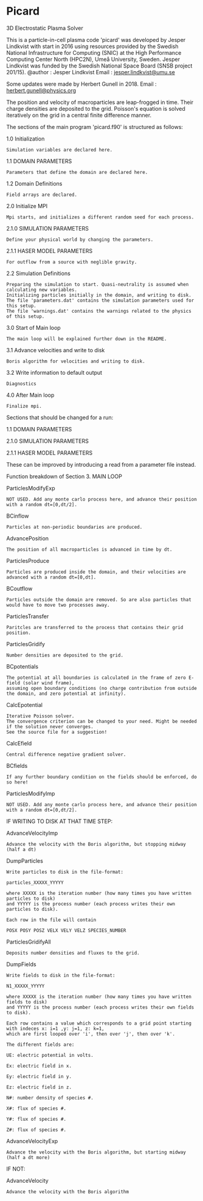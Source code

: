 # Picard
3D Electrostatic Plasma Solver


This is a particle-in-cell plasma code 'picard' was developed by Jesper Lindkvist with start in 2016 using resources provided
 by the Swedish National Infrastructure for Computing (SNIC) at the
 High Performance Computing Center North (HPC2N), Umeå University, Sweden.
Jesper Lindkvist was funded by the Swedish National Space Board (SNSB project 201/15).
@author    :  Jesper Lindkvist
Email      :  jesper.lindkvist@umu.se

Some updates were made by Herbert Gunell in 2018.
Email      :  herbert.gunell@physics.org

The position and velocity of macroparticles are leap-frogged in time.
Their charge densities are deposited to the grid.
Poisson's equation is solved iteratively on the grid in a central finite difference manner.


The sections of the main program 'picard.f90' is structured as follows:

1.0 Initialization

    Simulation variables are declared here.
    
1.1 DOMAIN PARAMETERS

    Parameters that define the domain are declared here.
    
1.2 Domain Definitions

    Field arrays are declared.
    
2.0 Initialize MPI

    Mpi starts, and initializes a different random seed for each process.
    
2.1.0 SIMULATION PARAMETERS

    Define your physical world by changing the parameters.
    
2.1.1 HASER MODEL PARAMETERS

    For outflow from a source with neglible gravity.
    
2.2 Simulation Definitions

    Preparing the simulation to start. Quasi-neutrality is assumed when calculating new variables.
    Initializing particles initially in the domain, and writing to disk.
    The file 'parameters.dat' contains the simulation parameters used for this setup.
    The file 'warnings.dat' contains the warnings related to the physics of this setup.
    
3.0 Start of Main loop

    The main loop will be explained further down in the README.
    
3.1 Advance velocities and write to disk

    Boris algorithm for velocities and writing to disk.
    
3.2 Write information to default output

    Diagnostics
    
4.0 After Main loop

    Finalize mpi.

Sections that should be changed for a run:

1.1 DOMAIN PARAMETERS

2.1.0 SIMULATION PARAMETERS

2.1.1 HASER MODEL PARAMETERS

These can be improved by introducing a read from a parameter file instead.


Function breakdown of Section 3. MAIN LOOP

ParticlesModifyExp

    NOT USED. Add any monte carlo process here, and advance their position with a random dt=[0,dt/2].
    
BCinflow

    Particles at non-periodic boundaries are produced.
    
AdvancePosition

    The position of all macroparticles is advanced in time by dt.
    
ParticlesProduce

    Particles are produced inside the domain, and their velocities are advanced with a random dt=[0,dt].
    
BCoutflow

    Particles outside the domain are removed. So are also particles that would have to move two processes away.
    
ParticlesTransfer

    Paritcles are transferred to the process that contains their grid position.
    
ParticlesGridify

    Number densities are deposited to the grid.
    
BCpotentials

    The potential at all boundaries is calculated in the frame of zero E-field (solar wind frame),
    assuming open boundary conditions (no charge contribution from outside the domain, and zero potential at infinity).
    
CalcEpotential

    Iterative Poisson solver.
    The convergence criterion can be changed to your need. Might be needed if the solution never converges.
    See the source file for a suggestion!
    
CalcEfield

    Central difference negative gradient solver.
    
BCfields

    If any further boundary condition on the fields should be enforced, do so here!
    
ParticlesModifyImp

    NOT USED. Add any monte carlo process here, and advance their position with a random dt=[0,dt/2].


IF WRITING TO DISK AT THAT TIME STEP:

AdvanceVelocityImp

    Advance the velocity with the Boris algorithm, but stopping midway (half a dt)
    
DumpParticles

    Write particles to disk in the file-format:
    
    particles_XXXXX_YYYYY
    
    where XXXXX is the iteration number (how many times you have written particles to disk)
    and YYYYY is the process number (each process writes their own particles to disk).
    
    Each row in the file will contain
    
    POSX POSY POSZ VELX VELY VELZ SPECIES_NUMBER
    
ParticlesGridifyAll

    Deposits number densities and fluxes to the grid.
    
DumpFields

    Write fields to disk in the file-format:
    
    N1_XXXXX_YYYYY
    
    where XXXXX is the iteration number (how many times you have written fields to disk)
    and YYYYY is the process number (each process writes their own fields to disk).
    
    Each row contains a value which corresponds to a grid point starting with indeces x: i=1 ,y: j=1, z: k=1,
    which are first looped over 'i', then over 'j', then over 'k'.
    
    The different fields are:
    
    UE: electric potential in volts.
    
    Ex: electric field in x.
    
    Ey: electric field in y.
    
    Ez: electric field in z.
    
    N#: number density of species #.
    
    X#: flux of species #.
    
    Y#: flux of species #.
    
    Z#: flux of species #.
    
AdvanceVelocityExp

    Advance the velocity with the Boris algorithm, but starting midway (half a dt more)


IF NOT:

AdvanceVelocity

    Advance the velocity with the Boris algorithm


